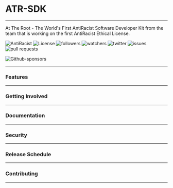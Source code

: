 # ATR-SDK
<hr>
At The Root - The World's First AntiRacist Software Developer Kit from the team that is working on the first AntiRacist Ethical License.

![AntiRacist](https://img.shields.io/badge/ATR-Actively%20AntiRacist%20Project-yellow)
![License](https://img.shields.io/github/license/VE4TM/ATR-SDK)
![followers](https://img.shields.io/github/followers/VE4TM?style=social)
![watchers](https://img.shields.io/github/watchers/VE4TM/ATR-SDK?style=social)
![twitter](https://img.shields.io/twitter/follow/TheRootDev?style=social)
![issues](https://img.shields.io/bitbucket/issues/VE4TM/ATR-SDK)
![pull requests](https://img.shields.io/bitbucket/pr/VE4TM/ATR-SDK)

![Github-sponsors](https://img.shields.io/badge/sponsor-30363D?style=for-the-badge&logo=GitHub-Sponsors&logoColor=#EA4AAA)

<hr>

### Features

<hr>

### Getting Involved

<hr>

### Documentation

<hr>

### Security

<hr>

### Release Schedule

<hr>

### Contributing

<hr>

